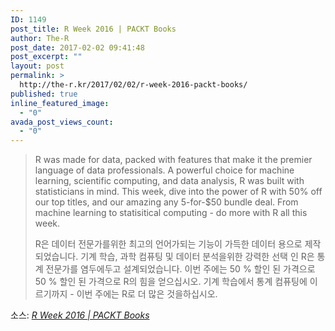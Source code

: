 ```yaml
---
ID: 1149
post_title: R Week 2016 | PACKT Books
author: The-R
post_date: 2017-02-02 09:41:48
post_excerpt: ""
layout: post
permalink: >
  http://the-r.kr/2017/02/02/r-week-2016-packt-books/
published: true
inline_featured_image:
  - "0"
avada_post_views_count:
  - "0"
---
```

<blockquote>R was made for data, packed with features that make it the premier language of data professionals. A powerful choice for machine learning, scientific computing, and data analysis, R was built with statisticians in mind. This week, dive into the power of R with 50% off our top titles, and our amazing any 5-for-$50 bundle deal. From machine learning to statisitical computing - do more with R all this week.

R은 데이터 전문가를위한 최고의 언어가되는 기능이 가득한 데이터 용으로 제작되었습니다. 기계 학습, 과학 컴퓨팅 및 데이터 분석을위한 강력한 선택 인 R은 통계 전문가를 염두에두고 설계되었습니다. 이번 주에는 50 % 할인 된 가격으로 50 % 할인 된 가격으로 R의 힘을 얻으십시오. 기계 학습에서 통계 컴퓨팅에 이르기까지 - 이번 주에는 R로 더 많은 것을하십시오.

</blockquote>
소스: <em><a href="https://www.packtpub.com/packt/offers/r-week-2016">R Week 2016 | PACKT Books</a></em>